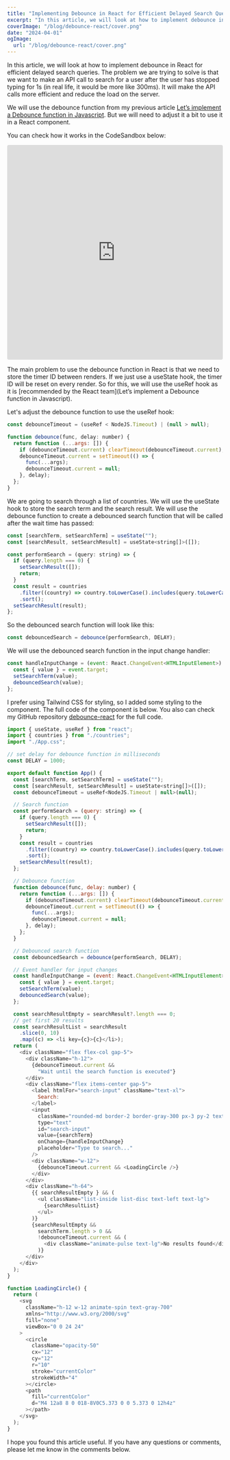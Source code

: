 ```yaml
---
title: "Implementing Debounce in React for Efficient Delayed Search Queries"
excerpt: "In this article, we will look at how to implement debounce in React for efficient delayed search queries. We will look at how to implement debounce in React using the useRef hook."
coverImage: "/blog/debounce-react/cover.png"
date: "2024-04-01"
ogImage:
  url: "/blog/debounce-react/cover.png"
---
```


In this article, we will look at how to implement debounce in React for efficient delayed search queries. The problem we are trying to solve is that we want to make an API call to search for a user after the user has stopped typing for 1s (in real life, it would be more like 300ms). It will make the API calls more efficient and reduce the load on the server.

We will use the debounce function from my previous article [Let’s implement a Debounce function in Javascript](https://alexefimenko.com/blog/debounce-function). But we will need to adjust it a bit to use it in a React component.

You can check how it works in the CodeSandbox below:

<iframe src="https://codesandbox.io/embed/jw28mj?view=preview&hideNavigation=1"
     style="width:100%; height: 500px; border:0; border-radius: 4px; overflow:hidden;"
     title="debounce-react-search"
     allow="accelerometer; ambient-light-sensor; camera; encrypted-media; geolocation; gyroscope; hid; microphone; midi; payment; usb; vr; xr-spatial-tracking"
     sandbox="allow-forms allow-modals allow-popups allow-presentation allow-same-origin allow-scripts"
   ></iframe>

The main problem to use the debounce function in React is that we need to store the timer ID between renders. If we just use a useState hook, the timer ID will be reset on every render. So for this, we will use the useRef hook as it is [recommended by the React team](Let’s implement a Debounce function in Javascript).

Let's adjust the debounce function to use the useRef hook:

```javascript
const debounceTimeout = (useRef < NodeJS.Timeout) | (null > null);

function debounce(func, delay: number) {
  return function (...args: []) {
    if (debounceTimeout.current) clearTimeout(debounceTimeout.current);
    debounceTimeout.current = setTimeout(() => {
      func(...args);
      debounceTimeout.current = null;
    }, delay);
  };
}
```

We are going to search through a list of countries. We will use the useState hook to store the search term and the search result. We will use the debounce function to create a debounced search function that will be called after the wait time has passed:

```javascript
const [searchTerm, setSearchTerm] = useState("");
const [searchResult, setSearchResult] = useState<string[]>([]);

const performSearch = (query: string) => {
  if (query.length === 0) {
    setSearchResult([]);
    return;
  }
  const result = countries
    .filter((country) => country.toLowerCase().includes(query.toLowerCase()))
    .sort();
  setSearchResult(result);
};
```

So the debounced search function will look like this:

```javascript
const debouncedSearch = debounce(performSearch, DELAY);
```

We will use the debounced search function in the input change handler:

```javascript
const handleInputChange = (event: React.ChangeEvent<HTMLInputElement>) => {
  const { value } = event.target;
  setSearchTerm(value);
  debouncedSearch(value);
};
```

I prefer using Tailwind CSS for styling, so I added some styling to the component. The full code of the component is below.
You also can check my GitHub repository [debounce-react](https://github.com/aleksandr-efimenko/debounce-react-sandbox) for the full code.

```javascript
import { useState, useRef } from "react";
import { countries } from "./countries";
import "./App.css";

// set delay for debounce function in milliseconds
const DELAY = 1000;

export default function App() {
  const [searchTerm, setSearchTerm] = useState("");
  const [searchResult, setSearchResult] = useState<string[]>([]);
  const debounceTimeout = useRef<NodeJS.Timeout | null>(null);

  // Search function
  const performSearch = (query: string) => {
    if (query.length === 0) {
      setSearchResult([]);
      return;
    }
    const result = countries
      .filter((country) => country.toLowerCase().includes(query.toLowerCase()))
      .sort();
    setSearchResult(result);
  };

  // Debounce function
  function debounce(func, delay: number) {
    return function (...args: []) {
      if (debounceTimeout.current) clearTimeout(debounceTimeout.current);
      debounceTimeout.current = setTimeout(() => {
        func(...args);
        debounceTimeout.current = null;
      }, delay);
    };
  }

  // Debounced search function
  const debouncedSearch = debounce(performSearch, DELAY);

  // Event handler for input changes
  const handleInputChange = (event: React.ChangeEvent<HTMLInputElement>) => {
    const { value } = event.target;
    setSearchTerm(value);
    debouncedSearch(value);
  };

  const searchResultEmpty = searchResult?.length === 0;
  // get first 20 results
  const searchResultList = searchResult
    .slice(0, 10)
    .map((c) => <li key={c}>{c}</li>);
  return (
    <div className="flex flex-col gap-5">
      <div className="h-12">
        {debounceTimeout.current &&
          "Wait until the search function is executed"}
      </div>
      <div className="flex items-center gap-5">
        <label htmlFor="search-input" className="text-xl">
          Search:
        </label>
        <input
          className="rounded-md border-2 border-gray-300 px-3 py-2 text-lg"
          type="text"
          id="search-input"
          value={searchTerm}
          onChange={handleInputChange}
          placeholder="Type to search..."
        />
        <div className="w-12">
          {debounceTimeout.current && <LoadingCircle />}
        </div>
      </div>
      <div className="h-64">
        {{ searchResultEmpty } && (
          <ul className="list-inside list-disc text-left text-lg">
            {searchResultList}
          </ul>
        )}
        {searchResultEmpty &&
          searchTerm.length > 0 &&
          !debounceTimeout.current && (
            <div className="animate-pulse text-lg">No results found</div>
          )}
      </div>
    </div>
  );
}

function LoadingCircle() {
  return (
    <svg
      className="h-12 w-12 animate-spin text-gray-700"
      xmlns="http://www.w3.org/2000/svg"
      fill="none"
      viewBox="0 0 24 24"
    >
      <circle
        className="opacity-50"
        cx="12"
        cy="12"
        r="10"
        stroke="currentColor"
        strokeWidth="4"
      ></circle>
      <path
        fill="currentColor"
        d="M4 12a8 8 0 018-8V0C5.373 0 0 5.373 0 12h4z"
      ></path>
    </svg>
  );
}
```

I hope you found this article useful. If you have any questions or comments, please let me know in the comments below.
